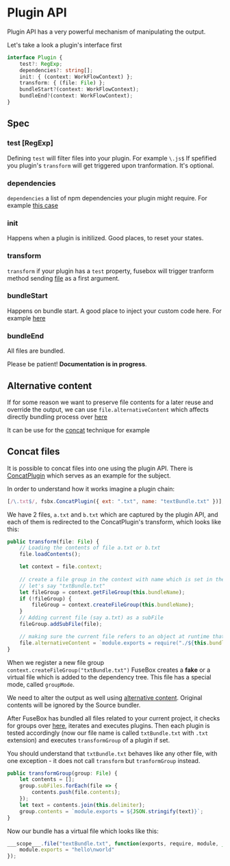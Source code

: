 # Plugin API

Plugin API has a very powerful mechanism of manipulating the output.



Let's take a look a plugin's interface first

```typescript
interface Plugin {
    test?: RegExp;
    dependencies?: string[];
    init: { (context: WorkFlowContext) };
    transform: { (file: File) };
    bundleStart?(context: WorkFlowContext);
    bundleEnd?(context: WorkFlowContext);
}
```
## Spec

### test [RegExp]

Defining `test` will filter files into your plugin. For example `\.js$`
If spefified you plugin's `transform` will get  triggered upon tranformation. It's optional.

### dependencies

`dependencies` a list of npm dependencies your plugin might require.  For example [this case](https://github.com/fuse-box/fuse-box/blob/master/src/plugins/CSSplugin.ts#L23)

### init

Happens when a plugin is initilized. Good places, to reset your states.

### transform

`transform` if your plugin has a `test` property, fusebox will trigger tranform method sending [file](https://github.com/fuse-box/fuse-box/blob/master/src/File.ts) as a first argument.

### bundleStart
Happens on bundle start. A good place to inject your custom code here. For example [here](https://github.com/fuse-box/fuse-box/blob/master/src/plugins/CSSplugin.ts#L50)

### bundleEnd
All files are bundled.

Please be patient! __Documentation is in progress__. 

## Alternative content

If for some reason we want to preserve file contents for a later reuse and override the output, we can use 
`file.alternativeContent` which affects directly bundling process over [here](https://github.com/fuse-box/fuse-box/blob/96b646a632f886f296a533ccf4c45f436cf443f3/src/BundleSource.ts#L133)

It can be use for the [concat](#concat-files) technique for example

## Concat files

It is possible to concat files into one using the plugin API. There is [ConcatPlugin](https://github.com/fuse-box/fuse-box/blob/master/src/plugins/ConcatPlugin.ts#L51) which serves as an example for the subject. 

In order to understand how it works imagine a plugin chain:

```js
[/\.txt$/, fsbx.ConcatPlugin({ ext: ".txt", name: "textBundle.txt" })],
```

We have 2 files, `a.txt` and `b.txt` which are captured by the plugin API, and each of them is redirected to the ConcatPlugin's transform, which looks like this:

```js
public transform(file: File) {
    // Loading the contents of file a.txt or b.txt
    file.loadContents();

    let context = file.context;
    
    // create a file group in the context with name which is set in the plugin configuration
    // let's say "txtBundle.txt"
    let fileGroup = context.getFileGroup(this.bundleName);
    if (!fileGroup) {
        fileGroup = context.createFileGroup(this.bundleName);
    }
    // Adding current file (say a.txt) as a subFile 
    fileGroup.addSubFile(file);

    // making sure the current file refers to an object at runtime that calls our bundle
    file.alternativeContent = `module.exports = require("./${this.bundleName}")`;
}
 ```
 
When we register a new file group `context.createFileGroup("txtBundle.txt")` FuseBox creates a __fake__ or a virtual file which is added to the dependency tree. This file has a special mode, called `groupMode`.

We need to alter the output as well using [alternative content](#alternative-content). Original contents will be ignored by the Source bundler.

After FuseBox has bundled all files related to your current project, it checks for groups over [here](https://github.com/fuse-box/fuse-box/blob/master/src/ModuleCollection.ts#L260), iterates and executes plugins. Then each plugin is tested accordingly (now our file name is called `txtBundle.txt` with `.txt` extension) and executes `transformGroup` of a plugin if set.

You should understand that `txtBundle.txt` behaves like any other file, with one exception - it does not call `transform` but `tranformGroup` instead.


```js
public transformGroup(group: File) {
    let contents = [];
    group.subFiles.forEach(file => {
        contents.push(file.contents);
    });
    let text = contents.join(this.delimiter);
    group.contents = `module.exports = ${JSON.stringify(text)}`;
}
 ```
 
Now our bundle has a virtual file which looks like this:

```js
___scope___.file("textBundle.txt", function(exports, require, module, __filename, __dirname){ 
    module.exports = "hello\nworld"
});
```

